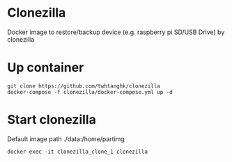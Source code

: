 # Clonezilla

Docker image to restore/backup device (e.g. raspberry pi SD/USB Drive) by clonezilla

Up container
============
```
git clone https://github.com/twhtanghk/clonezilla
docker-compose -f clonezilla/docker-compose.yml up -d
```

Start clonezilla
================
Default image path ./data:/home/partimg
```
docker exec -it clonezilla_clone_1 clonezilla
```
